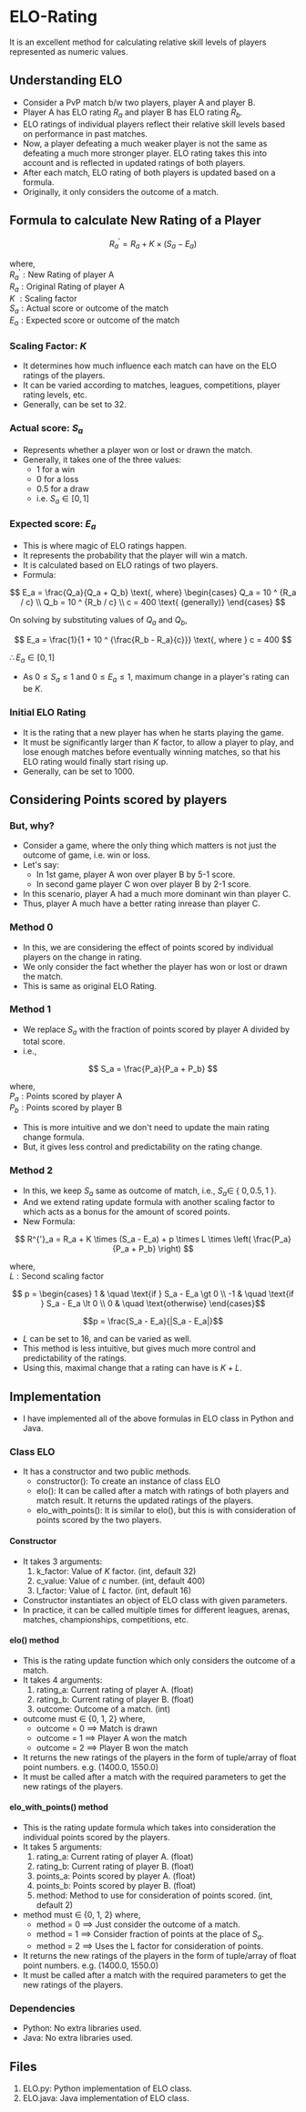 # ELO-Rating

It is an excellent method for calculating relative skill levels of players represented as numeric values.

## Understanding ELO

- Consider a PvP match b/w two players, player A and player B.
- Player A has ELO rating $R_a$ and player B has ELO rating $R_b$.
- ELO ratings of individual players reflect their relative skill levels based on performance in past matches.
- Now, a player defeating a much weaker player is not the same as defeating a much more stronger player. ELO rating takes this into account and is reflected in updated ratings of both players.
- After each match, ELO rating of both players is updated based on a formula.
- Originally, it only considers the outcome of a match.

## Formula to calculate New Rating of a Player

$$
R^{'}_a = R_a + K \times (S_a - E_a)
$$

where,
<br>
$R^{'}_a: \text{New Rating of player A}$
<br>
$R_a: \text{Original Rating of player A}$
<br>
$K\ : \text{Scaling factor}$
<br>
$S_a: \text{Actual score or outcome of the match}$
<br>
$E_a: \text{Expected score or outcome of the match}$

### Scaling Factor: $K$

- It determines how much influence each match can have on the ELO ratings of the players.
- It can be varied according to matches, leagues, competitions, player rating levels, etc.
- Generally, can be set to $32$.

### Actual score: $S_a$

- Represents whether a player won or lost or drawn the match.
- Generally, it takes one of the three values:
  - $1$ for a win
  - $0$ for a loss
  - $0.5$ for a draw
  - i.e. $S_{a} \in [0, 1]$

### Expected score: $E_a$

- This is where magic of ELO ratings happen.
- It represents the probability that the player will win a match.
- It is calculated based on ELO ratings of two players.
- Formula:

$$
E_a = \frac{Q_a}{Q_a + Q_b}
\text{, where}
\begin{cases}
    Q_a = 10 ^ {R_a / c} \\
    Q_b = 10 ^ {R_b / c} \\
    c = 400 \text{ (generally)}
\end{cases}
$$

On solving  by substituting values of $Q_a$ and $Q_b$,

$$
E_a = \frac{1}{1 + 10 ^ {\frac{R_b - R_a}{c}}} \text{, where } c = 400
$$

$\therefore E_a \in [0, 1]$

- As $0 \leq S_a \leq 1$ and $0 \leq E_a \leq 1$, maximum change in a player's rating can be $K$.

### Initial ELO Rating

- It is the rating that a new player has when he starts playing the game.
- It must be significantly larger than $K$ factor, to allow a player to play, and lose enough matches before eventually winning matches, so that his ELO rating would finally start rising up.
- Generally, can be set to $1000$.

## Considering Points scored by players

### But, why?

- Consider a game, where the only thing which matters is not just the outcome of game, i.e. win or loss.
- Let's say:
  - In 1st game, player A won over player B by 5-1 score.
  - In second game player C won over player B by 2-1 score.
- In this scenario, player A had a much more dominant win than player C.
- Thus, player A much have a better rating inrease than player C.

### Method 0

- In this, we are considering the effect of points scored by individual players on the change in rating.
- We only consider the fact whether the player has won or lost or drawn the match.
- This is same as original ELO Rating.

### Method 1

- We replace $S_a$ with the fraction of points scored by player A divided by total score.
- i.e.,

$$
S_a = \frac{P_a}{P_a + P_b}
$$

where,
<br>
$P_a: \text{Points scored by player A}$
<br>
$P_b: \text{Points scored by player B}$

- This is more intuitive and we don't need to update the main rating change formula.
- But, it gives less control and predictability on the rating change.

### Method 2

- In this, we keep $S_a$ same as outcome of match, i.e., $S_a \in$ { $0, 0.5, 1$ }.
- And we extend rating update formula with another scaling factor to which acts as a bonus for the amount of scored points.
- New Formula:

$$
R^{'}_a = R_a + K \times (S_a - E_a) + p \times L \times \left( \frac{P_a}{P_a + P_b} \right)
$$

where,
<br>
$L: \text{Second scaling factor}$
<br>

$$
p =
\begin{cases}
  1 & \quad \text{if } S_a - E_a \gt 0 \\
  -1 & \quad \text{if } S_a - E_a \lt 0 \\
  0 & \quad \text{otherwise}
\end{cases}$$

$$p = \frac{S_a - E_a}{|S_a - E_a|}$$

- $L$ can be set to 16, and can be varied as well.
- This method is less intuitive, but gives much more control and predictability of the ratings.
- Using this, maximal change that a rating can have is $K + L$.

## Implementation

- I have implemented all of the above formulas in ELO class in Python and Java.

### Class ELO

- It has a constructor and two public methods.
  - constructor(): To create an instance of class ELO
  - elo(): It can be called after a match with ratings of both players and match result. It returns the updated ratings of the players.
  - elo_with_points(): It is similar to elo(), but this is with consideration of points scored by the two players.

#### Constructor

- It takes 3 arguments:
  1. k_factor: Value of $K$ factor. (int, default $32$)
  2. c_value: Value of $c$ number. (int, default $400$)
  3. l_factor: Value of $L$ factor. (int, default $16$)
- Constructor instantiates an object of ELO class with given parameters.
- In practice, it can be called multiple times for different leagues, arenas, matches, championships, competitions, etc.

#### elo() method

-  This is the rating update function which only considers the outcome of a match.
- It takes 4 arguments:
  1. rating_a: Current rating of player A. (float)
  2. rating_b: Current rating of player B. (float)
  3. outcome: Outcome of a match. (int)
- outcome must $\in$ {0, 1, 2} where,
  - outcome = 0 $\implies$ Match is drawn
  - outcome = 1 $\implies$ Player A won the match
  - outcome = 2 $\implies$ Player B won the match
- It returns the new ratings of the players in the form of tuple/array of float point numbers. e.g. (1400.0, 1550.0)
- It must be called after a match with the required parameters to get the new ratings of the players.

#### elo_with_points() method

- This is the rating update formula which takes into consideration the individual points scored by the players.
- It takes 5 arguments:
  1. rating_a: Current rating of player A. (float)
  2. rating_b: Current rating of player B. (float)
  3. points_a: Points scored by player A. (float)
  4. points_b: Points scored by player B. (float)
  5. method: Method to use for consideration of points scored. (int, default 2)
- method must $\in$ {0, 1, 2} where,
  - method = 0 $\implies$ Just consider the outcome of a match.
  - method = 1 $\implies$ Consider fraction of points at the place of $S_a$.
  - method = 2 $\implies$ Uses the L factor for consideration of points.
- It returns the new ratings of the players in the form of tuple/array of float point numbers. e.g. (1400.0, 1550.0)
- It must be called after a match with the required parameters to get the new ratings of the players.

### Dependencies

- Python: No extra libraries used.
- Java: No extra libraries used.

## Files

1. ELO.py: Python implementation of ELO class.
2. ELO.java: Java implementation of ELO class.